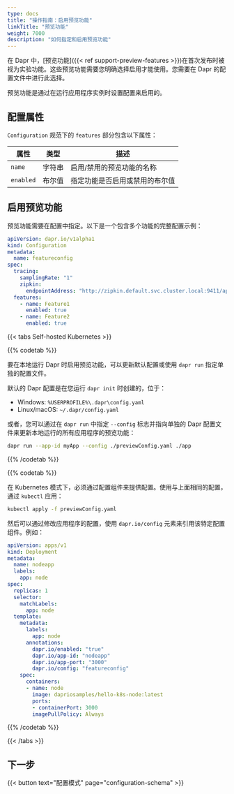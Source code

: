 ```yaml
---
type: docs
title: "操作指南：启用预览功能"
linkTitle: "预览功能"
weight: 7000
description: "如何指定和启用预览功能"
---
```


在 Dapr 中，[预览功能]({{< ref support-preview-features >}})在首次发布时被视为实验功能。这些预览功能需要您明确选择启用才能使用。您需要在 Dapr 的配置文件中进行此选择。

预览功能是通过在运行应用程序实例时设置配置来启用的。

## 配置属性

`Configuration` 规范下的 `features` 部分包含以下属性：

| 属性       | 类型   | 描述 |
|------------|--------|------|
|`name`|字符串|启用/禁用的预览功能的名称|
|`enabled`|布尔值|指定功能是否启用或禁用的布尔值|

## 启用预览功能

预览功能需要在配置中指定。以下是一个包含多个功能的完整配置示例：

```yaml
apiVersion: dapr.io/v1alpha1
kind: Configuration
metadata:
  name: featureconfig
spec:
  tracing:
    samplingRate: "1"
    zipkin:
      endpointAddress: "http://zipkin.default.svc.cluster.local:9411/api/v2/spans"
  features:
    - name: Feature1
      enabled: true
    - name: Feature2
      enabled: true
```

{{< tabs Self-hosted Kubernetes >}}

<!--self-hosted-->
{{% codetab %}}

要在本地运行 Dapr 时启用预览功能，可以更新默认配置或使用 `dapr run` 指定单独的配置文件。

默认的 Dapr 配置是在您运行 `dapr init` 时创建的，位于：
- Windows: `%USERPROFILE%\.dapr\config.yaml`
- Linux/macOS: `~/.dapr/config.yaml`

或者，您可以通过在 `dapr run` 中指定 `--config` 标志并指向单独的 Dapr 配置文件来更新本地运行的所有应用程序的预览功能：

```bash
dapr run --app-id myApp --config ./previewConfig.yaml ./app
```

{{% /codetab %}}

<!--kubernetes-->
{{% codetab %}}

在 Kubernetes 模式下，必须通过配置组件来提供配置。使用与上面相同的配置，通过 `kubectl` 应用：

```bash
kubectl apply -f previewConfig.yaml
```

然后可以通过修改应用程序的配置，使用 `dapr.io/config` 元素来引用该特定配置组件。例如：

```yaml
apiVersion: apps/v1
kind: Deployment
metadata:
  name: nodeapp
  labels:
    app: node
spec:
  replicas: 1
  selector:
    matchLabels:
      app: node
  template:
    metadata:
      labels:
        app: node
      annotations:
        dapr.io/enabled: "true"
        dapr.io/app-id: "nodeapp"
        dapr.io/app-port: "3000"
        dapr.io/config: "featureconfig"
    spec:
      containers:
      - name: node
        image: dapriosamples/hello-k8s-node:latest
        ports:
        - containerPort: 3000
        imagePullPolicy: Always
```

{{% /codetab %}}

{{< /tabs >}}

## 下一步

{{< button text="配置模式" page="configuration-schema" >}}
